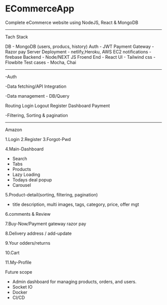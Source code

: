 # ECommerceApp
Complete eCommerce website using NodeJS, React &amp; MongoDB

-----------------------------------------

Tach Stack

DB - MongoDB (users, producs, history)
Auth - JWT
Payment Gateway - Razor pay
Server Deployment - netlify,Heroku, AWS EC2
notifications - firebase
Backend - Node/NEXT JS
Froend End - React
UI -  Tailwind css - Flowbite
Test cases - Mocha, Chai

-------------------------------------------- 
	
-Auth

-Data fetching/API Integration

-Data management - DB/Query

Routing
Login
Logout
Register
Dashboard
Payment

-Filtering, Sorting & pagination

--------------------------

Amazon

1.Login
2.Register
3.Forgot-Pwd

4.Main-Dashboard 
 - Search
 - Tabs
 - Products
 - Lazy Loading
 - Todays deal popup
 - Carousel

5.Product-detail(sorting, filtering, pagination)
  - title description, multi images, tags, category, price, offer mgt

6.comments & Review

7.Buy-Now/Payment gateway razor pay

8.Delivery address / add-update

9.Your odders/returns

10.Cart

11.My-Profile
 
 
Future scope
- Admin dashboard for managing products, orders, and users.
- Socket IO
- Docker
- CI/CD
